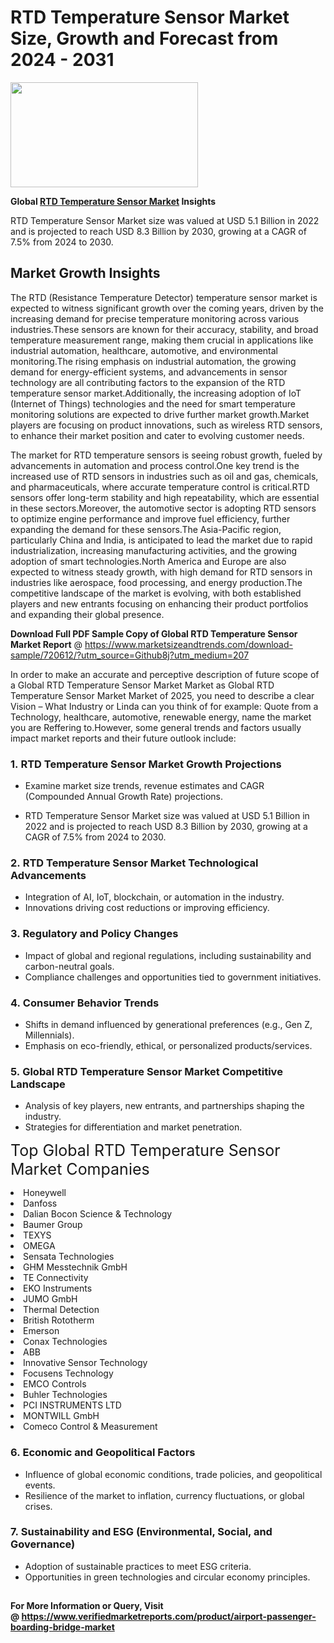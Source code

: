 <H1>RTD Temperature Sensor Market Size, Growth and Forecast from 2024 - 2031</H1><img class="aligncenter size-medium wp-image-584254" src="https://thirdeyenews.in/wp-content/uploads/2024/09/Global-Market-Research-300x168.jpeg" alt="" width="300" height="168" /><p><strong>Global&nbsp;<a href="https://www.marketsizeandtrends.com/download-sample/720612/?utm_source=Github8j?utm_medium=207">RTD Temperature Sensor Market</a> Insights</strong></p><p>RTD Temperature Sensor Market size was valued at USD 5.1 Billion in 2022 and is projected to reach USD 8.3 Billion by 2030, growing at a CAGR of 7.5% from 2024 to 2030.</p><p><h2>Market Growth Insights</h2> <p>The RTD (Resistance Temperature Detector) temperature sensor market is expected to witness significant growth over the coming years, driven by the increasing demand for precise temperature monitoring across various industries.These sensors are known for their accuracy, stability, and broad temperature measurement range, making them crucial in applications like industrial automation, healthcare, automotive, and environmental monitoring.The rising emphasis on industrial automation, the growing demand for energy-efficient systems, and advancements in sensor technology are all contributing factors to the expansion of the RTD temperature sensor market.Additionally, the increasing adoption of IoT (Internet of Things) technologies and the need for smart temperature monitoring solutions are expected to drive further market growth.Market players are focusing on product innovations, such as wireless RTD sensors, to enhance their market position and cater to evolving customer needs.</p> <p>The market for RTD temperature sensors is seeing robust growth, fueled by advancements in automation and process control.One key trend is the increased use of RTD sensors in industries such as oil and gas, chemicals, and pharmaceuticals, where accurate temperature control is critical.RTD sensors offer long-term stability and high repeatability, which are essential in these sectors.Moreover, the automotive sector is adopting RTD sensors to optimize engine performance and improve fuel efficiency, further expanding the demand for these sensors.The Asia-Pacific region, particularly China and India, is anticipated to lead the market due to rapid industrialization, increasing manufacturing activities, and the growing adoption of smart technologies.North America and Europe are also expected to witness steady growth, with high demand for RTD sensors in industries like aerospace, food processing, and energy production.The competitive landscape of the market is evolving, with both established players and new entrants focusing on enhancing their product portfolios and expanding their global presence.</p> <p><span class=""><strong>Download Full PDF Sample Copy of Global RTD Temperature Sensor Market Report</strong> @ <a href="https://www.marketsizeandtrends.com/download-sample/720612/?utm_source=Github8j?utm_medium=207" target="_blank">https://www.marketsizeandtrends.com/download-sample/720612/?utm_source=Github8j?utm_medium=207</a></span></p><p>In order to make an accurate and perceptive description of future scope of a Global&nbsp;RTD Temperature Sensor Market Market as Global&nbsp;RTD Temperature Sensor Market Market of 2025, you need to describe a clear Vision &ndash; What Industry or Linda can you think of for example: Quote from a Technology, healthcare, automotive, renewable energy, name the market you are Reffering to.However, some general trends and factors usually impact market reports and their future outlook include:</p><h3>1.&nbsp;<strong>RTD Temperature Sensor Market Growth Projections</strong></h3><ul><li>Examine market size trends, revenue estimates and CAGR (Compounded Annual Growth Rate) projections.</li><li><p>RTD Temperature Sensor Market size was valued at USD 5.1 Billion in 2022 and is projected to reach USD 8.3 Billion by 2030, growing at a CAGR of 7.5% from 2024 to 2030.</p></li></ul><h3>2.&nbsp;<strong>RTD Temperature Sensor Market Technological Advancements</strong></h3><ul><li>Integration of AI, IoT, blockchain, or automation in the industry.</li><li>Innovations driving cost reductions or improving efficiency.</li></ul><h3>3.&nbsp;<strong>Regulatory and Policy Changes</strong></h3><ul><li>Impact of global and regional regulations, including sustainability and carbon-neutral goals.</li><li>Compliance challenges and opportunities tied to government initiatives.</li></ul><h3>4.&nbsp;<strong>Consumer Behavior Trends</strong></h3><ul><li>Shifts in demand influenced by generational preferences (e.g., Gen Z, Millennials).</li><li>Emphasis on eco-friendly, ethical, or personalized products/services.</li></ul><h3>5.&nbsp;<strong>Global RTD Temperature Sensor Market Competitive Landscape</strong></h3><ul><li>Analysis of key players, new entrants, and partnerships shaping the industry.</li><li>Strategies for differentiation and market penetration.</li></ul><p data-pm-slice="1 1 []"><span style="color: inherit; font-family: inherit; font-size: 25px;">Top Global RTD Temperature Sensor Market Companies</span></p><div class="" data-test-id=""><p><li>Honeywell</li><li> Danfoss</li><li> Dalian Bocon Science & Technology</li><li> Baumer Group</li><li> TEXYS</li><li> OMEGA</li><li> Sensata Technologies</li><li> GHM Messtechnik GmbH</li><li> TE Connectivity</li><li> EKO Instruments</li><li> JUMO GmbH</li><li> Thermal Detection</li><li> British Rototherm</li><li> Emerson</li><li> Conax Technologies</li><li> ABB</li><li> Innovative Sensor Technology</li><li> Focusens Technology</li><li> EMCO Controls</li><li> Buhler Technologies</li><li> PCI INSTRUMENTS LTD</li><li> MONTWILL GmbH</li><li> Comeco Control & Measurement</li></p></div><h3>6.&nbsp;<strong>Economic and Geopolitical Factors</strong></h3><ul><li>Influence of global economic conditions, trade policies, and geopolitical events.</li><li>Resilience of the market to inflation, currency fluctuations, or global crises.</li></ul><h3>7.&nbsp;<strong>Sustainability and ESG (Environmental, Social, and Governance)</strong></h3><ul><li>Adoption of sustainable practices to meet ESG criteria.</li><li>Opportunities in green technologies and circular economy principles.</li></ul><h2><strong style="font-size: 14px;">For More Information or Query, Visit @&nbsp;</strong><a style="background-color: #ffffff; font-size: 14px;" href="https://www.marketsizeandtrends.com/report/rtd-temperature-sensor-market/" target="_blank">https://www.verifiedmarketreports.com/product/airport-passenger-boarding-bridge-market</a></h2>